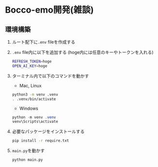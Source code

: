 # Bocco-emo開発(雑談)

## 環境構築

1. ルート配下に`.env` fileを作成する
2. `.env` file内に以下を追加する (hoge内には任意のキーやトークンを入れる)

    ``` zsh
    REFRESH_TOKEN=hoge
    OPEN_AI_KEY=hoge
    ```

3. ターミナル内で以下のコマンドを動かす
    - Mac, Linux

    ``` zsh
    python3 -m venv .venv
    . .venv/bin/activate
    ```

    - Windows

    ``` powershell
    python -m venv .venv
    venv\Scripts\activate
    ```

4. 必要なパッケージをインストールする

   ``` zsh
   pip install -r require.txt
   ```

5. `main.py`を動かす

   ``` zsh
   python main.py
   ```
